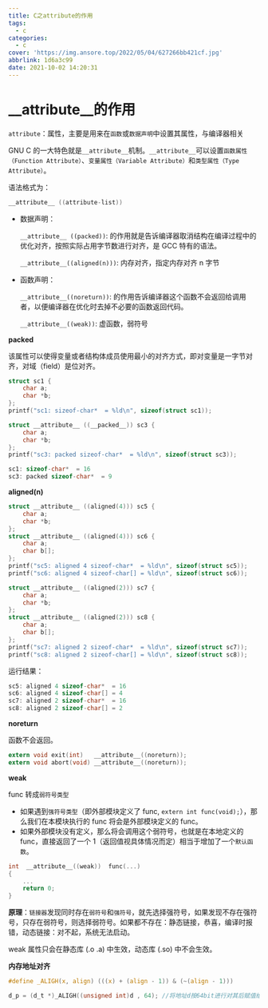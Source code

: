```yaml
---
title: C之attribute的作用
tags:
  - c
categories:
  - c
cover: 'https://img.ansore.top/2022/05/04/627266bb421cf.jpg'
abbrlink: 1d6a3c99
date: 2021-10-02 14:20:31
---
```


# __attribute__的作用

`attribute`：属性，主要是用来在`函数`或`数据声明`中设置其属性，与编译器相关

GNU C 的一大特色就是`__attribute__`机制。`__attribute__`可以设置`函数属性（Function Attribute）`、`变量属性（Variable Attribute）`和`类型属性（Type Attribute）`。

语法格式为：

```c
__attribute__ ((attribute-list))
```

- 数据声明：
    
    `__attribute__ ((packed))`: 的作用就是告诉编译器取消结构在编译过程中的优化对齐，按照实际占用字节数进行对齐，是 GCC 特有的语法。
    
    `__attribute__((aligned(n)))`: 内存对齐，指定内存对齐 n 字节
    
- 函数声明：
    
    `__attribute__((noreturn))`: 的作用告诉编译器这个函数不会返回给调用者，以便编译器在优化时去掉不必要的函数返回代码。
    
    `__attribute__((weak))`: 虚函数，弱符号
    

**packed**

该属性可以使得变量或者结构体成员使用最小的对齐方式，即对变量是一字节对齐，对域（field）是位对齐。

```c
struct sc1 {
    char a;
    char *b;
};
printf("sc1: sizeof-char*  = %ld\n", sizeof(struct sc1));

struct __attribute__ ((__packed__)) sc3 {
    char a;
    char *b;
};
printf("sc3: packed sizeof-char*  = %ld\n", sizeof(struct sc3));
```

```c
sc1: sizeof-char*  = 16
sc3: packed sizeof-char*  = 9
```

**aligned(n)**

```c
struct __attribute__ ((aligned(4))) sc5 {
    char a;
    char *b;
};
struct __attribute__ ((aligned(4))) sc6 {
    char a;
    char b[];
};
printf("sc5: aligned 4 sizeof-char*  = %ld\n", sizeof(struct sc5));
printf("sc6: aligned 4 sizeof-char[] = %ld\n", sizeof(struct sc6));

struct __attribute__ ((aligned(2))) sc7 {
    char a;
    char *b;
};
struct __attribute__ ((aligned(2))) sc8 {
    char a;
    char b[];
};
printf("sc7: aligned 2 sizeof-char*  = %ld\n", sizeof(struct sc7));
printf("sc8: aligned 2 sizeof-char[] = %ld\n", sizeof(struct sc8));
```

运行结果：

```c
sc5: aligned 4 sizeof-char*  = 16
sc6: aligned 4 sizeof-char[] = 4
sc7: aligned 2 sizeof-char*  = 16
sc8: aligned 2 sizeof-char[] = 2
```

**noreturn**

函数不会返回。

```c
extern void exit(int)   __attribute__((noreturn));
extern void abort(void) __attribute__((noreturn));
```

**weak**

func 转成`弱符号类型`

- 如果遇到`强符号类型`（即外部模块定义了 func, `extern int func(void);`），那么我们在本模块执行的 func 将会是外部模块定义的 func。
- 如果外部模块没有定义，那么将会调用这个弱符号，也就是在本地定义的 func，直接返回了一个 1（返回值视具体情况而定）相当于增加了一个`默认函数`。

```c
int  __attribute__((weak))  func(...)
{
    ...
    return 0;
}
```

**原理**：`链接器`发现同时存在`弱符号`和`强符号`，就先选择强符号，如果发现不存在强符号，只存在弱符号，则选择弱符号。如果都不存在：静态链接，恭喜，编译时报错，动态链接：对不起，系统无法启动。

weak 属性只会在静态库 (.o .a) 中生效，动态库 (.so) 中不会生效。

**内存地址对齐**

```c
#define _ALIGH(x, align) (((x) + (align - 1)) & (~(align - 1)))

d_p = (d_t *)_ALIGH((unsigned int)d , 64); //将地址d按64bit进行对其后赋值给d_p指针
```
